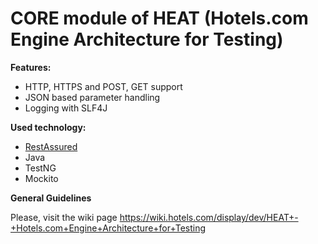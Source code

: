 CORE module of HEAT (Hotels.com Engine Architecture for Testing)
====

**Features:**

- HTTP, HTTPS and POST, GET support
- JSON based parameter handling
- Logging with SLF4J

**Used technology:**

- [RestAssured](https://code.google.com/p/rest-assured/)
- Java
- TestNG
- Mockito

**General Guidelines**

Please, visit the wiki page https://wiki.hotels.com/display/dev/HEAT+-+Hotels.com+Engine+Architecture+for+Testing